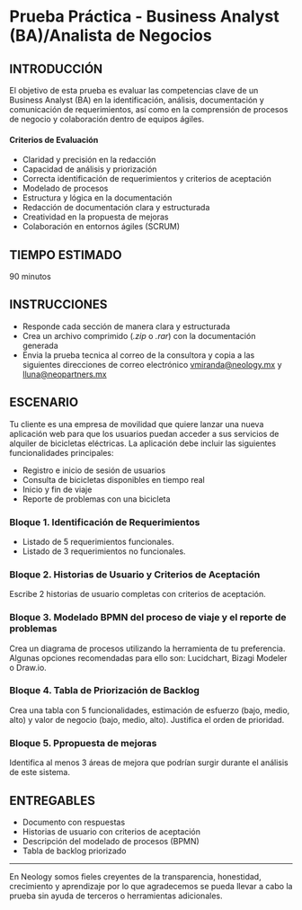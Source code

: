 # Prueba Práctica - Business Analyst (BA)/Analista de Negocios

## INTRODUCCIÓN
El objetivo de esta prueba es evaluar las competencias clave de un Business Analyst (BA) en la identificación, análisis, documentación y comunicación de requerimientos, así como en la comprensión de procesos de negocio y colaboración dentro de equipos ágiles.

#### Criterios de Evaluación
* Claridad y precisión en la redacción
* Capacidad de análisis y priorización
* Correcta identificación de requerimientos y criterios de aceptación
* Modelado de procesos
* Estructura y lógica en la documentación
* Redacción de documentación clara y estructurada
* Creatividad en la propuesta de mejoras
* Colaboración en entornos ágiles (SCRUM)

 ## TIEMPO ESTIMADO
 90 minutos

## INSTRUCCIONES
* Responde cada sección de manera clara y estructurada
* Crea un archivo comprimido (_.zip_ o _.rar_) con la documentación generada
* Envia la prueba tecnica al correo de la consultora y copia a las siguientes direcciones de correo electrónico vmiranda@neology.mx y lluna@neopartners.mx

## ESCENARIO 
Tu cliente es una empresa de movilidad que quiere lanzar una nueva aplicación web para que los usuarios puedan acceder a sus servicios de alquiler de bicicletas eléctricas. La aplicación debe incluir las siguientes funcionalidades principales:
* Registro e inicio de sesión de usuarios
* Consulta de bicicletas disponibles en tiempo real
* Inicio y fin de viaje
* Reporte de problemas con una bicicleta

### Bloque 1. Identificación de Requerimientos
* Listado de 5 requerimientos funcionales.
* Listado de 3 requerimientos no funcionales.

### Bloque 2. Historias de Usuario y Criterios de Aceptación
Escribe 2 historias de usuario completas con criterios de aceptación.

### Bloque 3. Modelado BPMN del proceso de viaje y el reporte de problemas
Crea un diagrama de procesos utilizando la herramienta de tu preferencia. Algunas opciones recomendadas para ello son: Lucidchart, Bizagi Modeler o Draw.io.

### Bloque 4. Tabla de Priorización de Backlog
Crea una tabla con 5 funcionalidades, estimación de esfuerzo (bajo, medio, alto) y valor de negocio (bajo, medio, alto). Justifica el orden de prioridad.

### Bloque 5. Ppropuesta de mejoras
Identifica al menos 3 áreas de mejora que podrían surgir durante el análisis de este sistema.

## ENTREGABLES 
* Documento con respuestas
* Historias de usuario con criterios de aceptación
* Descripción del modelado de procesos (BPMN)
* Tabla de backlog priorizado

***

En Neology somos fieles creyentes de la transparencia, honestidad, crecimiento y aprendizaje por lo que agradecemos se pueda llevar a cabo la prueba sin ayuda de terceros o herramientas adicionales.
   
